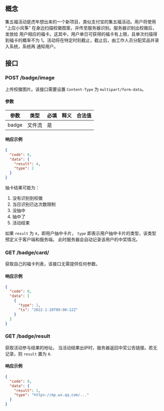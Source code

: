 ## 概念

集五福活动是虎年想出来的一个新项目，类似支付宝的集五福活动。用户将使用 “上应小风筝” 在身边扫描校徽图案，并传至服务器识别。服务器识别出校徽后，发放给 用户相应的福卡。这其中，用户单日可获得的福卡有上限，且单次扫描得到福卡的概率不为
1。活动将在特定时刻截止，截止后，由工作人员分配奖品并录入系统，系统再 通知用户。

## 接口

### POST /badge/image

上传校徽图片。该接口需要设置 `Content-Type` 为 `multipart/form-data`。

#### 参数

| 参数    | 类型  | 必填  | 释义  | 合法值 |
|-------|-----|-----|-----|-----|
| badge | 文件流 | 是   |     |     |

#### 响应示例

```json
{
  "code": 0,
  "data": {
    "result": 4,
    "type": 2
  }
}
```

抽卡结果可能为：

1. 没有识别到校徽
2. 当日识别已达次数限制
3. 没抽中
4. 抽中了
5. 活动结束

如果 `result` 为 `4`，即用户抽中卡片， `type` 即表示用户抽中卡片的类型，该类型预定义于客户端和服务端。 此时服务器会自动记录该用户的中奖情况。

### GET /badge/card/

获取自己的福卡列表，该接口无需提供任何参数。

#### 响应示例

```json
{
  "code": 0,
  "data": [
    {
      "type": 1,
      "ts": "2022-1-28T09:00:12Z"
    }
  ]
}
```

### GET /badge/result

获取活动参与结果的地址。 当活动结果出炉时，服务器返回中奖公告链接。若无记录，则 `result` 置为 `0`.

#### 响应示例

```json
{
  "code": 0,
  "data": {
    "result": 1,
    "type": "https://mp.wx.qq.com/..."
  }
}
```

